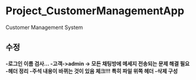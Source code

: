 # Project_CustomerManagementApp
Customer Management System

<h2> 수정 </h2>
<h4>
-로그인 이름 검사...
-고객->admin -> 모든 채팅방에 메세지 전송되는 문제 해결 필요
-헤더 정리
-주석 내용이 바뀌는 것이 있음 체크!!! 특히 파일 위쪽 헤더 
-삭제 구성
</h4>
